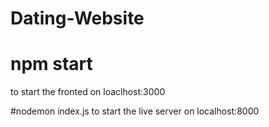 # Dating-Website

# npm start
to start the fronted on loaclhost:3000

#nodemon index.js 
to start the live server on localhost:8000
